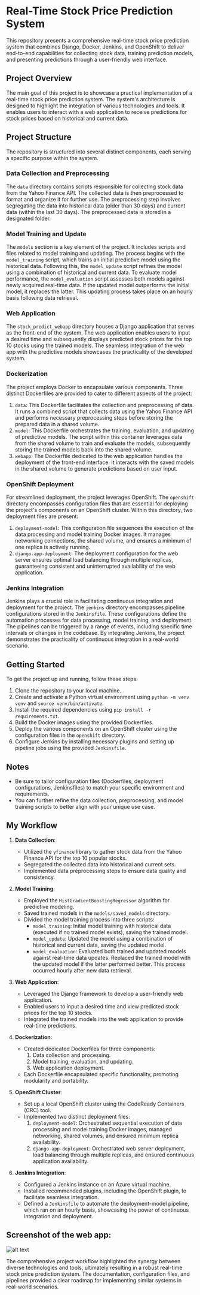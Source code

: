 # Real-Time Stock Price Prediction System

This repository presents a comprehensive real-time stock price prediction system that combines Django, Docker, Jenkins, and OpenShift to deliver end-to-end capabilities for collecting stock data, training prediction models, and presenting predictions through a user-friendly web interface.

## Project Overview

The main goal of this project is to showcase a practical implementation of a real-time stock price prediction system. The system's architecture is designed to highlight the integration of various technologies and tools. It enables users to interact with a web application to receive predictions for stock prices based on historical and current data.

## Project Structure

The repository is structured into several distinct components, each serving a specific purpose within the system.

### Data Collection and Preprocessing

The `data` directory contains scripts responsible for collecting stock data from the Yahoo Finance API. The collected data is then preprocessed to format and organize it for further use. The preprocessing step involves segregating the data into historical data (older than 30 days) and current data (within the last 30 days). The preprocessed data is stored in a designated folder.

### Model Training and Update

The `models` section is a key element of the project. It includes scripts and files related to model training and updating. The process begins with the `model_training` script, which trains an initial predictive model using the historical data. Following this, the `model_update` script refines the model using a combination of historical and current data. To evaluate model performance, the `model_evaluation` script assesses both models against newly acquired real-time data. If the updated model outperforms the initial model, it replaces the latter. This updating process takes place on an hourly basis following data retrieval.

### Web Application

The `stock_predict_webapp` directory houses a Django application that serves as the front-end of the system. The web application enables users to input a desired time and subsequently displays predicted stock prices for the top 10 stocks using the trained models. The seamless integration of the web app with the predictive models showcases the practicality of the developed system.

### Dockerization

The project employs Docker to encapsulate various components. Three distinct Dockerfiles are provided to cater to different aspects of the project:

1. `data`: This Dockerfile facilitates the collection and preprocessing of data. It runs a combined script that collects data using the Yahoo Finance API and performs necessary preprocessing steps before storing the prepared data in a shared volume.
2. `model`: This Dockerfile orchestrates the training, evaluation, and updating of predictive models. The script within this container leverages data from the shared volume to train and evaluate the models, subsequently storing the trained models back into the shared volume.
3. `webapp`: The Dockerfile dedicated to the web application handles the deployment of the front-end interface. It interacts with the saved models in the shared volume to generate predictions based on user input.

### OpenShift Deployment

For streamlined deployment, the project leverages OpenShift. The `openshift` directory encompasses configuration files that are essential for deploying the project's components on an OpenShift cluster. Within this directory, two deployment files are present:

1. `deployment-model`: This configuration file sequences the execution of the data processing and model training Docker images. It manages networking connections, the shared volume, and ensures a minimum of one replica is actively running.
2. `django-app-deployment`: The deployment configuration for the web server ensures optimal load balancing through multiple replicas, guaranteeing consistent and uninterrupted availability of the web application.

### Jenkins Integration

Jenkins plays a crucial role in facilitating continuous integration and deployment for the project. The `jenkins` directory encompasses pipeline configurations stored in the `Jenkinsfile`. These configurations define the automation processes for data processing, model training, and deployment. The pipelines can be triggered by a range of events, including specific time intervals or changes in the codebase. By integrating Jenkins, the project demonstrates the practicality of continuous integration in a real-world scenario.

## Getting Started

To get the project up and running, follow these steps:

1. Clone the repository to your local machine.
2. Create and activate a Python virtual environment using `python -m venv venv` and `source venv/bin/activate`.
3. Install the required dependencies using `pip install -r requirements.txt`.
4. Build the Docker images using the provided Dockerfiles.
5. Deploy the various components on an OpenShift cluster using the configuration files in the `openshift` directory.
6. Configure Jenkins by installing necessary plugins and setting up pipeline jobs using the provided `Jenkinsfile`.

## Notes

- Be sure to tailor configuration files (Dockerfiles, deployment configurations, Jenkinsfiles) to match your specific environment and requirements.
- You can further refine the data collection, preprocessing, and model training scripts to better align with your unique use case.

## My Workflow

1. **Data Collection**:
   - Utilized the `yfinance` library to gather stock data from the Yahoo Finance API for the top 10 popular stocks.
   - Segregated the collected data into historical and current sets.
   - Implemented data preprocessing steps to ensure data quality and consistency.

2. **Model Training**:
   - Employed the `HistGradientBoostingRegressor` algorithm for predictive modeling.
   - Saved trained models in the `models/saved_models` directory.
   - Divided the model training process into three scripts:
     - `model_training`: Initial model training with historical data (executed if no trained model exists), saving the trained model.
     - `model_update`: Updated the model using a combination of historical and current data, saving the updated model.
     - `model_evaluation`: Evaluated both trained and updated models against real-time data updates. Replaced the trained model with the updated model if the latter performed better. This process occurred hourly after new data retrieval.

3. **Web Application**:
   - Leveraged the Django framework to develop a user-friendly web application.
   - Enabled users to input a desired time and view predicted stock prices for the top 10 stocks.
   - Integrated the trained models into the web application to provide real-time predictions.

4. **Dockerization**:
   - Created dedicated Dockerfiles for three components:
     1. Data collection and processing.
     2. Model training, evaluation, and updating.
     3. Web application deployment.
   - Each Dockerfile encapsulated specific functionality, promoting modularity and portability.

5. **OpenShift Cluster**:
   - Set up a local OpenShift cluster using the CodeReady Containers (CRC) tool.
   - Implemented two distinct deployment files:
     1. `deployment-model`: Orchestrated sequential execution of data processing and model training Docker images, managed networking, shared volumes, and ensured minimum replica availability.
     2. `django-app-deployment`: Orchestrated web server deployment, load balancing through multiple replicas, and ensured continuous application availability.

6. **Jenkins Integration**:
   - Configured a Jenkins instance on an Azure virtual machine.
   - Installed recommended plugins, including the OpenShift plugin, to facilitate seamless integration.
   - Defined a `Jenkinsfile` to automate the deployment-model pipeline, which ran on an hourly basis, showcasing the power of continuous integration and deployment.

## Screenshot of the web app:
![alt text]([http://url/to/img.png](https://drive.google.com/file/d/1XOAXFrIqmQ_VOEGNQK7WlYSwX19AAxuP/view?usp=sharing))

The comprehensive project workflow highlighted the synergy between diverse technologies and tools, ultimately resulting in a robust real-time stock price prediction system. The documentation, configuration files, and pipelines provided a clear roadmap for implementing similar systems in real-world scenarios.
